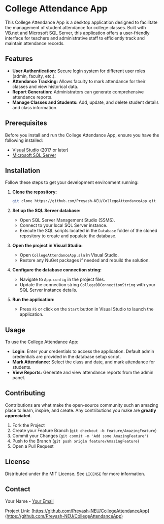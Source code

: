 
# College Attendance App

This College Attendance App is a desktop application designed to facilitate the management of student attendance for college classes. Built with VB.net and Microsoft SQL Server, this application offers a user-friendly interface for teachers and administrative staff to efficiently track and maintain attendance records.

## Features

- **User Authentication:** Secure login system for different user roles (admin, faculty, etc.).
- **Attendance Tracking:** Allows faculty to mark attendance for their classes and view historical data.
- **Report Generation:** Administrators can generate comprehensive attendance reports.
- **Manage Classes and Students:** Add, update, and delete student details and class information.

## Prerequisites

Before you install and run the College Attendance App, ensure you have the following installed:
- [Visual Studio](https://visualstudio.microsoft.com/downloads/) (2017 or later)
- [Microsoft SQL Server](https://www.microsoft.com/en-us/sql-server/sql-server-downloads)

## Installation

Follow these steps to get your development environment running:

1. **Clone the repository:**

   ```bash
   git clone https://github.com/Preyash-NEU/CollegeAttendanceApp.git
   ```

2. **Set up the SQL Server database:**
   - Open SQL Server Management Studio (SSMS).
   - Connect to your local SQL Server instance.
   - Execute the SQL scripts located in the `Database` folder of the cloned repository to create and populate the database.

3. **Open the project in Visual Studio:**
   - Open `CollegeAttendanceApp.sln` in Visual Studio.
   - Restore any NuGet packages if needed and rebuild the solution.

4. **Configure the database connection string:**
   - Navigate to `App.config` in the project files.
   - Update the connection string `CollegeDBConnectionString` with your SQL Server instance details.

5. **Run the application:**
   - Press `F5` or click on the `Start` button in Visual Studio to launch the application.

## Usage

To use the College Attendance App:
- **Login:** Enter your credentials to access the application. Default admin credentials are provided in the database setup script.
- **Mark Attendance:** Select the class and date, and mark attendance for students.
- **View Reports:** Generate and view attendance reports from the admin panel.

## Contributing

Contributions are what make the open-source community such an amazing place to learn, inspire, and create. Any contributions you make are **greatly appreciated**.

1. Fork the Project
2. Create your Feature Branch (`git checkout -b feature/AmazingFeature`)
3. Commit your Changes (`git commit -m 'Add some AmazingFeature'`)
4. Push to the Branch (`git push origin feature/AmazingFeature`)
5. Open a Pull Request

## License

Distributed under the MIT License. See `LICENSE` for more information.

## Contact

Your Name - [Your Email](mailto:your-email@example.com)

Project Link: [https://github.com/Preyash-NEU/CollegeAttendanceApp](https://github.com/Preyash-NEU/CollegeAttendanceApp)

